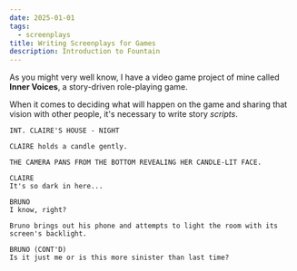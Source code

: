```yaml
---
date: 2025-01-01
tags:
  - screenplays
title: Writing Screenplays for Games
description: Introduction to Fountain
---
```


As you might very well know, I have a video game project of mine called **Inner Voices**, a story-driven role-playing game.

When it comes to deciding what will happen on the game and sharing that vision with other people, it's necessary to write story _scripts_.

```fountain
INT. CLAIRE'S HOUSE - NIGHT

CLAIRE holds a candle gently.

THE CAMERA PANS FROM THE BOTTOM REVEALING HER CANDLE-LIT FACE.

CLAIRE
It's so dark in here...

BRUNO
I know, right?

Bruno brings out his phone and attempts to light the room with its screen's backlight.

BRUNO (CONT'D)
Is it just me or is this more sinister than last time?
```